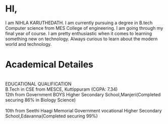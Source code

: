 # HI,
I am NIHLA KARUTHEDATH. I am currently pursuing a degree in B.tech Computer science from MES College of engineering. I am going through my final year of course. I am pretty enthusiastic when it comes to learning something new on technology. Always curious to learn about the modern world and technology.

# Academical Detailes
  <br>
                EDUCATIONAL QUALIFICATION
   </br> 
  B.Tech in CSE from MESCE, Kuttippuram
  (CGPA: 7.34)
  <br>
  12th from  Government BOYS Higher Secondary School,Manjeri(Completed securing 86% in Biology Science)</br><br>  10th from Seethi Haagi     Memorial Government vocational Higher Secondary School,Edavanna(Completed securing 99%)
  </br>  
